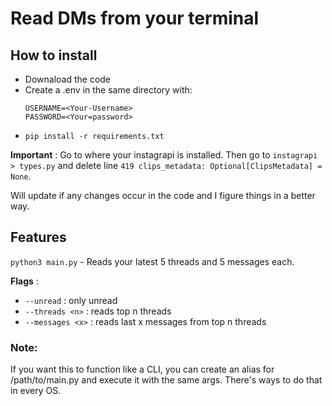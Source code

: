 # Read DMs from your terminal

## How to install
- Downaload the code
- Create a .env in the same directory with:
  ```
  USERNAME=<Your-Username>
  PASSWORD=<Your=password>
  ```
- `pip install -r requirements.txt`

**Important** : Go to where your instagrapi is installed. Then go to `instagrapi > types.py` and delete line `419 clips_metadata: Optional[ClipsMetadata] = None`. 

Will update if any changes occur in the code and I figure things in a better way.



## Features

`python3 main.py` - Reads your latest 5 threads and 5 messages each.

**Flags** : 
- `--unread` : only unread
- `--threads <n>` : reads top n threads
- `--messages <x>` : reads last x messages from top n threads
             

### Note:
If you want this to function like a CLI, you can create an alias for /path/to/main.py and execute it with the same args. There's ways to do that in every OS. 
